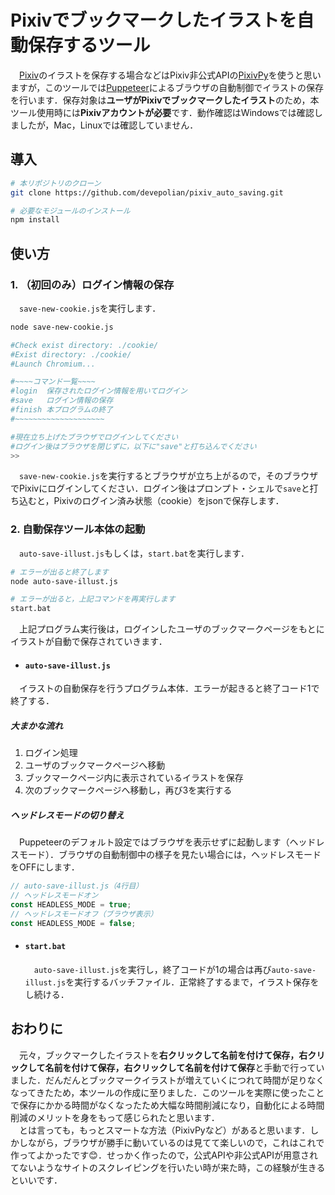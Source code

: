 # Pixivでブックマークしたイラストを自動保存するツール
　[Pixiv](https://www.pixiv.net/)のイラストを保存する場合などはPixiv非公式APIの[PixivPy](https://github.com/upbit/pixivpy)を使うと思いますが，このツールでは[Puppeteer](https://github.com/puppeteer/puppeteer)によるブラウザの自動制御でイラストの保存を行います．保存対象は**ユーザがPixivでブックマークしたイラスト**のため，本ツール使用時には**Pixivアカウントが必要**です．動作確認はWindowsでは確認しましたが，Mac，Linuxでは確認していません．
## 導入
```bash
# 本リポジトリのクローン
git clone https://github.com/devepolian/pixiv_auto_saving.git

# 必要なモジュールのインストール
npm install
```

## 使い方
### 1. （初回のみ）ログイン情報の保存
　`save-new-cookie.js`を実行します．  
```bash
node save-new-cookie.js

#Check exist directory: ./cookie/
#Exist directory: ./cookie/
#Launch Chromium...

#~~~~コマンド一覧~~~~
#login  保存されたログイン情報を用いてログイン
#save   ログイン情報の保存
#finish 本プログラムの終了
#~~~~~~~~~~~~~~~~~~~~

#現在立ち上げたブラウザでログインしてください
#ログイン後はブラウザを閉じずに，以下に"save"と打ち込んでください
>>
```
　`save-new-cookie.js`を実行するとブラウザが立ち上がるので，そのブラウザでPixivにログインしてください．ログイン後はプロンプト・シェルで`save`と打ち込むと，Pixivのログイン済み状態（cookie）をjsonで保存します．

### 2. 自動保存ツール本体の起動
　`auto-save-illust.js`もしくは，`start.bat`を実行します．
```bash
# エラーが出ると終了します
node auto-save-illust.js

# エラーが出ると，上記コマンドを再実行します
start.bat
```
　上記プログラム実行後は，ログインしたユーザのブックマークページをもとにイラストが自動で保存されていきます．

- ####  `auto-save-illust.js`
　イラストの自動保存を行うプログラム本体．エラーが起きると終了コード1で終了する．

  ##### 大まかな流れ
  1. ログイン処理
  2. ユーザのブックマークページへ移動
  3. ブックマークページ内に表示されているイラストを保存
  4. 次のブックマークページへ移動し，再び3を実行する

  ##### ヘッドレスモードの切り替え
  　Puppeteerのデフォルト設定ではブラウザを表示せずに起動します（ヘッドレスモード）．ブラウザの自動制御中の様子を見たい場合には，ヘッドレスモードをOFFにします．
  ```js
  // auto-save-illust.js（4行目）
  // ヘッドレスモードオン
  const HEADLESS_MODE = true;
  // ヘッドレスモードオフ（ブラウザ表示）
  const HEADLESS_MODE = false;
  ```

- ####  `start.bat`
  　`auto-save-illust.js`を実行し，終了コードが1の場合は再び`auto-save-illust.js`を実行するバッチファイル．正常終了するまで，イラスト保存をし続ける．

## おわりに
　元々，ブックマークしたイラストを**右クリックして名前を付けて保存，右クリックして名前を付けて保存，右クリックして名前を付けて保存**と手動で行っていました．だんだんとブックマークイラストが増えていくにつれて時間が足りなくなってきたため，本ツールの作成に至りました．このツールを実際に使ったことで保存にかかる時間がなくなったため大幅な時間削減になり，自動化による時間削減のメリットを身をもって感じられたと思います．<br>
　とは言っても，もっとスマートな方法（PixivPyなど）があると思います．しかしながら，ブラウザが勝手に動いているのは見てて楽しいので，これはこれで作ってよかったです😊．せっかく作ったので，公式APIや非公式APIが用意されてないようなサイトのスクレイピングを行いたい時が来た時，この経験が生きるといいです．
